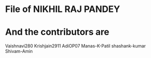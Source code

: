 # File of NIKHIL RAJ PANDEY <br>
# And the contributors are 
Vaishnavi280
Krishjain2911
AdiOP07
Manas-K-Patil
shashank-kumar
Shivam-Amin
